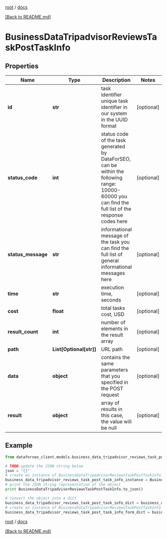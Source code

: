 [root](./../ "root") / [docs](./ "docs")

[[Back to README.md]](./../README.md "[Back to README.md]")

# BusinessDataTripadvisorReviewsTaskPostTaskInfo

## Properties

Name | Type | Description | Notes
------------ | ------------- | ------------- | -------------
**id** | **str** | task identifier unique task identifier in our system in the UUID format | [optional]
**status_code** | **int** | status code of the task generated by DataForSEO, can be within the following range: 10000-60000 you can find the full list of the response codes here | [optional]
**status_message** | **str** | informational message of the task you can find the full list of general informational messages here | [optional]
**time** | **str** | execution time, seconds | [optional]
**cost** | **float** | total tasks cost, USD | [optional]
**result_count** | **int** | number of elements in the result array | [optional]
**path** | **List[Optional[str]]** | URL path | [optional]
**data** | **object** | contains the same parameters that you specified in the POST request | [optional]
**result** | **object** | array of results in this case, the value will be null | [optional]

## Example

```python
from dataforseo_client.models.business_data_tripadvisor_reviews_task_post_task_info import BusinessDataTripadvisorReviewsTaskPostTaskInfo

# TODO update the JSON string below
json = "{}"
# create an instance of BusinessDataTripadvisorReviewsTaskPostTaskInfo from a JSON string
business_data_tripadvisor_reviews_task_post_task_info_instance = BusinessDataTripadvisorReviewsTaskPostTaskInfo.from_json(json)
# print the JSON string representation of the object
print BusinessDataTripadvisorReviewsTaskPostTaskInfo.to_json()

# convert the object into a dict
business_data_tripadvisor_reviews_task_post_task_info_dict = business_data_tripadvisor_reviews_task_post_task_info_instance.to_dict()
# create an instance of BusinessDataTripadvisorReviewsTaskPostTaskInfo from a dict
business_data_tripadvisor_reviews_task_post_task_info_form_dict = business_data_tripadvisor_reviews_task_post_task_info.from_dict(business_data_tripadvisor_reviews_task_post_task_info_dict)
```

  

[root](./../ "root") / [docs](./ "docs")

[[Back to README.md]](./../README.md "[Back to README.md]")